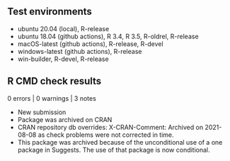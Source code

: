 ## Test environments

* ubuntu 20.04 (local), R-release
* ubuntu 18.04 (github actions), R 3.4, R 3.5, R-oldrel, R-release
* macOS-latest (github actions), R-release, R-devel
* windows-latest (github actions), R-release
* win-builder, R-devel, R-release

## R CMD check results

0 errors | 0 warnings | 3 notes

* New submission
* Package was archived on CRAN
* CRAN repository db overrides:
    X-CRAN-Comment: Archived on 2021-08-08 as check problems were not
    corrected in time.
* This package was archived because of the unconditional use of a
    one package in Suggests. The use of that package is now conditional.
